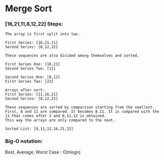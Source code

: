 # Merge Sort

### [16,21,11,8,12,22] Steps:

```
The array is first split into two.

First Series: [16,21,11]
Second Series: [8,12,22]

These sequences are also divided among themselves and sorted.

First Series One: [16,21]
Second Series Two: [11]

Second Series One: [8,12]
First Series Two: [22]

Arrays after sort:
First Series: [11,16,21]
Second Series: [8,12,22]

These sequences are sorted by comparison starting from the smallest.
First, 8 and 11 are compared. It becomes 8.11. It is compared with the 11 that comes after 2 and 8,11,12 is obtained.
This way the arrays are only compared to the next.

Sorted List: [8,11,12,16,21,22]
```

### Big-O notation:
Best, Average, Worst Case :  O(nlogn)
